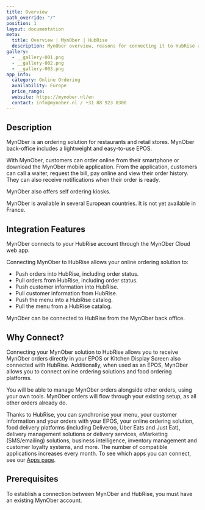 ```yaml
---
title: Overview
path_override: "/"
position: 1
layout: documentation
meta:
  title: Overview | MynOber | HubRise
  description: MynOber overview, reasons for connecting it to HubRise and summary of integrated features. Synchronise data between your EPOS and your apps.
gallery:
  - __gallery-001.png
  - __gallery-002.png
  - __gallery-003.png
app_info:
  category: Online Ordering
  availability: Europe
  price_range:
  website: https://mynober.nl/en
  contact: info@mynober.nl / +31 88 923 8300
---
```


## Description

MynOber is an ordering solution for restaurants and retail stores. MynOber back-office includes a lightweight and easy-to-use EPOS.

With MynOber, customers can order online from their smartphone or download the MynOber mobile application. From the application, customers can call a waiter, request the bill, pay online and view their order history. They can also receive notifications when their order is ready.

MynOber also offers self ordering kiosks.

MynOber is available in several European countries. It is not yet available in France.

## Integration Features

MynOber connects to your HubRise account through the MynOber Cloud web app.

Connecting MynOber to HubRise allows your online ordering solution to:

- Push orders into HubRise, including order status.
- Pull orders from HubRise, including order status.
- Push customer information into HubRise.
- Pull customer information from HubRise.
- Push the menu into a HubRise catalog.
- Pull the menu from a HubRise catalog.

MynOber can be connected to HubRise from the MynOber back office.

## Why Connect?

Connecting your MynOber solution to HubRise allows you to receive MynOber orders directly in your EPOS or Kitchen Display Screen also connected with HubRise. Additionally, when used as an EPOS, MynOber allows you to connect online ordering solutions and food ordering platforms.

You will be able to manage MynOber orders alongside other orders, using your own tools. MynOber orders will flow through your existing setup, as all other orders already do.

Thanks to HubRise, you can synchronise your menu, your customer information and your orders with your EPOS, your online ordering solution, food delivery platforms (including Deliveroo, Uber Eats and Just Eat), delivery management solutions or delivery services, eMarketing (SMS/emailing) solutions, business intelligence, inventory management and customer loyalty systems, and more. The number of compatible applications increases every month. To see which apps you can connect, see our [Apps page](/apps).

## Prerequisites

To establish a connection between MynOber and HubRise, you must have an existing MynOber account.
